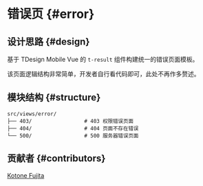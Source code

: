 # 错误页 {#error}

## 设计思路 {#design}

基于 TDesign Mobile Vue 的 `t-result` 组件构建统一的错误页面模板。

该页面逻辑结构非常简单，开发者自行看代码即可，此处不再作多赘述。

## 模块结构 {#structure}

```
src/views/error/
├── 403/                 # 403 权限错误页面
├── 404/                 # 404 页面不存在错误
└── 500/                 # 500 服务器错误页面
```

## 贡献者 {#contributors}

[Kotone Fujita](https://github.com/FunEnn)
